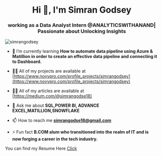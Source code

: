 <h1 align="center">Hi 👋, I'm Simran Godsey</h1>
<h3 align="center">working as a Data Analyst Intern @ANALYTICSWITHANAND| Passionate about Unlocking Insights</h3>

<p align="left"> <img src="https://komarev.com/ghpvc/?username=simrangodsey&label=Profile%20views&color=0e75b6&style=flat" alt="simrangodsey" /> </p>

- 🌱 I’m currently learning **How to automate data pipeline using Azure & Matillion in order to create an effective data pipeline and connecting it to Dashboard.**

- 👨‍💻 All of my projects are available at [https://www.novypro.com/profile_projects/simrangodsey](https://www.novypro.com/profile_projects/simrangodsey)

- 👨‍💻 All of my articles are available at [https://medium.com/@simrangodse18]

- 💬 Ask me about **SQL,POWER BI, ADVANCE EXCEL,MATILLION,SNOWFLAKE**

- 📫 How to reach me **simrangodse18@gmail.com**

- ⚡ Fun fact **B.COM alum who transitioned into the realm of IT and is now forging a career in the tech industry.**

You can find my Resume Here [Click](SimranGodsey_DataAnalyst.pdf)
